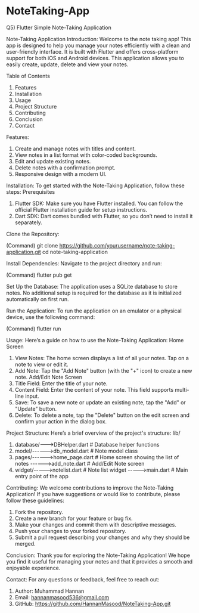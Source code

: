 # NoteTaking-App
Q5) Flutter Simple Note-Taking Application


Note-Taking Application
Introduction:
Welcome to the note taking app! This app is designed to help you manage your notes efficiently with a clean and user-friendly interface. It is built with Flutter and offers cross-platform support for both iOS and Android devices. This application allows you to easily create, update, delete and view your notes.

Table of Contents
1. Features
2. Installation
3. Usage
4. Project Structure
5. Contributing
6. Conclusion
7. Contact

Features:
1. Create and manage notes with titles and content.
2. View notes in a list format with color-coded backgrounds.
3. Edit and update existing notes.
4. Delete notes with a confirmation prompt.
5. Responsive design with a modern UI.

Installation:
To get started with the Note-Taking Application, follow these steps:
Prerequisites
1. Flutter SDK: Make sure you have Flutter installed. You can follow the official Flutter installation guide for setup instructions.
2. Dart SDK: Dart comes bundled with Flutter, so you don’t need to install it separately.


Clone the Repository:

(Command)
git clone https://github.com/yourusername/note-taking-application.git
cd note-taking-application

Install Dependencies:
Navigate to the project directory and run:

(Command)
flutter pub get

Set Up the Database:
The application uses a SQLite database to store notes. No additional setup is required for the database as it is initialized automatically on first run.

Run the Application:
To run the application on an emulator or a physical device, use the following command:

(Command)
flutter run

Usage:
Here’s a guide on how to use the Note-Taking Application:
Home Screen
1. View Notes: The home screen displays a list of all your notes. Tap on a note to view or edit it.
2. Add Note: Tap the "Add Note" button (with the "+" icon) to create a new note.
Add/Edit Note Screen
1. Title Field: Enter the title of your note.
2. Content Field: Enter the content of your note. This field supports multi-line input.
3. Save: To save a new note or update an existing note, tap the "Add" or "Update" button.
4. Delete: To delete a note, tap the "Delete" button on the edit screen and confirm your action in the dialog box.

Project Structure:
Here’s a brief overview of the project's structure:
lib/
1. database/--->DBHelper.dart        # Database helper functions
2. model/------>db_model.dart        # Note model class
3. pages/------>home_page.dart       # Home screen showing the list of notes
         ------>add_note.dart        # Add/Edit Note screen
4. widget/----->notelist.dart        # Note list widget
          ----->main.dart                # Main entry point of the app

Contributing:
We welcome contributions to improve the Note-Taking Application! If you have suggestions or would like to contribute, please follow these guidelines:
1.	Fork the repository.
2.	Create a new branch for your feature or bug fix.
3.	Make your changes and commit them with descriptive messages.
4.	Push your changes to your forked repository.
5.	Submit a pull request describing your changes and why they should be merged.

Conclusion:
Thank you for exploring the Note-Taking Application! We hope you find it useful for managing your notes and that it provides a smooth and enjoyable experience.

Contact:
For any questions or feedback, feel free to reach out:
1. Author: Muhammad Hannan
2. Email: hannanmasood536@gmail.com
3. GitHub: https://github.com/HannanMasood/NoteTaking-App.git


